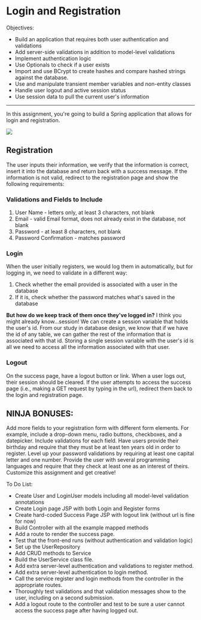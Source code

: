 <h1>Login and Registration</h1>

<p>Objectives:</p>
<ul>
    <li>Build an application that requires both user authentication and validations</li>
    <li>Add server-side validations in addition to model-level validations</li>
    <li>Implement authentication logic</li>
    <li>Use Optionals to check if a user exists</li>
    <li>Import and use BCrypt to create hashes and compare hashed strings against the database.</li>
    <li>Use and manipulate transient member variables and non-entity classes</li>
    <li>Handle user logout and active session status</li>
    <li>Use session data to pull the current user's information</li>
</ul>

<hr/>

<p>In this assignment, you're going to build a Spring application that allows for login and registration.</p>

<img src="https://github.com/alirabah93/Coding-Dojo/blob/master/java/withSpring/LoginAndRegistration/screenshots/pic.jpg"/>

<h2>Registration</h2>

<p>The user inputs their information, we verify that the information is correct, insert it into the database and return back with a success message. If the information is not valid, redirect to the registration page and show the following requirements:</p>

<h3>Validations and Fields to Include</h3>
<ol>
    <li>User Name - letters only, at least 3 characters, not blank</li>
    <li>Email - valid Email format, does not already exist in the database, not blank</li>
    <li>Password - at least 8 characters, not blank</li>
    <li>Password Confirmation - matches password</li>
</ol>

<h3>Login</h3>

<p>When the user initially registers, we would log them in automatically, but for logging in, we need to validate in a different way:</p>
<ol>
    <li>Check whether the email provided is associated with a user in the database</li>
    <li>If it is, check whether the password matches what's saved in the database</li>
</ol>

<p><strong>But how do we keep track of them once they've logged in?</strong> I think you might already know...session! We can create a session variable that holds the user's id. From our study in database design, we know that if we have the id of any table, we can gather the rest of the information that is associated with that id. Storing a single session variable with the user's id is all we need to access all the information associated with that user.</p>

<h3>Logout</h3>

<p>On the success page, have a logout button or link. When a user logs out, their session should be cleared. If the user attempts to access the success page (i.e., making a GET request by typing in the url), redirect them back to the login and registration page.</p>

<h2>NINJA BONUSES:</h2>

<p>Add more fields to your registration form with different form elements. For example, include a drop-down menu, radio buttons, checkboxes, and a datepicker. Include validations for each field. Have users provide their birthday and require that they must be at least ten years old in order to register. Level up your password validations by requiring at least one capital letter and one number. Provide the user with several programming languages and require that they check at least one as an interest of theirs. Customize this assignment and get creative!</p>

<p>To Do List:</p>
<ul>
    <li>Create User and LoginUser models including all model-level validation annotations</li>
    <li>Create Login page JSP with both Login and Register forms</li>
    <li>Create hard-coded Success Page JSP with logout link (without url is fine for now)</li>
    <li>Build Controller with all the example mapped methods</li>
    <li>Add a route to render the success page.</li>
    <li>Test that the front-end runs (without authentication and validation logic)</li>
    <li>Set up the UserRepository</li>
    <li>Add CRUD methods to Service</li>
    <li>Build the UserService class file.</li>
    <li>Add extra server-level authentication and validations to register method.</li>
    <li>Add extra server-level authentication to login method.</li>
    <li>Call the service register and login methods from the controller in the appropriate routes.</li>
    <li>Thoroughly test validations and that validation messages show to the user, including on a second submission.</li>
    <li>Add a logout route to the controller and test to be sure a user cannot access the success page after having logged out.</li>
</ul>


